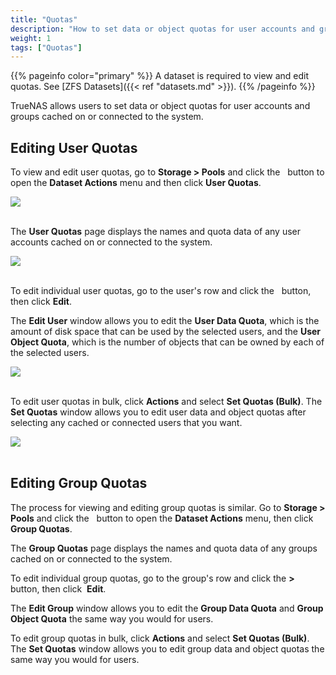 ```yaml
---
title: "Quotas"
description: "How to set data or object quotas for user accounts and groups."
weight: 1
tags: ["Quotas"]
---
```


{{% pageinfo color="primary" %}}
A dataset is required to view and edit quotas.
See [ZFS Datasets]({{< ref "datasets.md" >}}).
{{% /pageinfo %}}

TrueNAS allows users to set data or object quotas for user accounts and groups cached on or connected to the system.

## Editing User Quotas

To view and edit user quotas, go to **Storage > Pools** and click the <i class="fas fa-ellipsis-v" aria-hidden="true" title="Options"></i>&nbsp; button to open the **Dataset Actions** menu and then click **User Quotas**.

<img src="/images/QuotasDatasetMenu.png">
<br><br>

The **User Quotas** page displays the names and quota data of any user accounts cached on or connected to the system.

<img src="/images/QuotasUserPage.png">
<br><br>

To edit individual user quotas, go to the user's row and click the <i class="fas fa-ellipsis-v" aria-hidden="true" title="Options"></i>&nbsp; button, then click **Edit**. 

The **Edit User** window allows you to edit the **User Data Quota**, which is the amount of disk space that can be used by the selected users, and the **User Object Quota**, which is the number of objects that can be owned by each of the selected users.

<img src="/images/QuotasEditUser.png">
<br><br>

To edit user quotas in bulk, click **Actions** and select **Set Quotas (Bulk)**. The **Set Quotas** window allows you to edit user data and object quotas after selecting any cached or connected users that you want. 

<img src="/images/QuotasUserBulk.png">
<br><br>

## Editing Group Quotas

The process for viewing and editing group quotas is similar. Go to **Storage > Pools** and click the <i class="fas fa-ellipsis-v" aria-hidden="true" title="Options"></i>&nbsp; button to open the **Dataset Actions** menu, then click **Group Quotas**.

The **Group Quotas** page displays the names and quota data of any groups cached on or connected to the system.

To edit individual group quotas, go to the group's row and click the **>** button, then click <i class="fas fa-pen" aria-hidden="true" title="Pen"></i>&nbsp;**Edit**.

The **Edit Group** window allows you to edit the **Group Data Quota** and **Group Object Quota** the same way you would for users.

To edit group quotas in bulk, click **Actions** and select **Set Quotas (Bulk)**. The **Set Quotas** window allows you to edit group data and object quotas the same way you would for users.	
